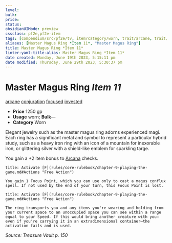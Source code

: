 ```yaml
---
level:
bulk:
price:
status:
obsidianUIMode: preview
cssclass: pf2e,pf2e-item
tags: [compendium/src/pf2e/tv, item/category/worn, trait/arcane, trait/conjuration, trait/focused, trait/invested]
aliases: [Master Magus Ring *Item 11*, "Master Magus Ring"]
title: Master Magus Ring *Item 11*
linter-yaml-title-alias: Master Magus Ring *Item 11*
date created: Monday, June 19th 2023, 5:15:11 pm
date modified: Thursday, June 29th 2023, 5:30:37 pm
---
```


# Master Magus Ring *Item 11*

[arcane](rules/traits/arcane.md) [conjuration](rules/traits/conjuration.md) [focused](rules/traits/focused.md) [invested](rules/traits/invested.md)  

- **Price** 1250 gp
- **Usage** worn; **Bulk**—
- **Category** Worn

Elegant jewelry such as the master magus ring adorns experienced magi. Each ring has a significant metal and symbol to represent a particular hybrid study, such as a heavy iron ring with an icon of a mountain for inexorable iron, or glittering silver with a shield-like emblem for sparkling targe.

You gain a +2 item bonus to [Arcana](compendium/skills.md#Arcana) checks.

```ad-embed-ability
title: Activate [F](rules/core-rulebook/chapter-9-playing-the-game.md#Actions "Free Action")

You gain 1 Focus Point, which you can use only to cast a magus conflux spell. If not used by the end of your turn, this Focus Point is lost.
```

```ad-embed-ability
title: Activate [F](rules/core-rulebook/chapter-9-playing-the-game.md#Actions "Free Action")

The ring transports you and any items you're wearing and holding from your current space to an unoccupied space you can see within a range equal to your Speed. If this would bring another creature with you—even if you're carrying it in an extradimensional container—the activation fails and is used.
```

*Source: Treasure Vault p. 150*
